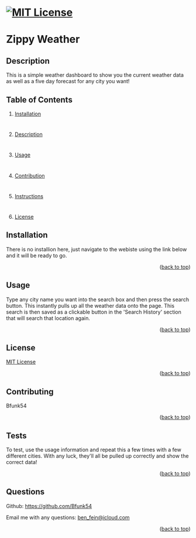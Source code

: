 # [![MIT License](https://img.shields.io/badge/License-MIT-yellow)](https://opensource.org/licenses/MIT)

# Zippy Weather

## Description
This is a simple weather dashboard to show you the current weather data as well as a five day forecast for any city you want!

## Table of Contents
1. [Installation](#installation)
#
2. [Description](#description)
#
3. [Usage](#usage)
#
4. [Contribution](#contribution)
#
5. [Instructions](#instructions)
#
6. [License](#license)

## Installation
There is no installion here, just navigate to the webiste using the link below and it will be ready to go.
<p align="right">(<a href="#readme-top">back to top</a>)</p>

## Usage
Type any city name you want into the search box and then press the search button. This instantly pulls up all the weather data onto the page. This search is then saved as a clickable button in the 'Search History' section that will search that location again.
<p align="right">(<a href="#readme-top">back to top</a>)</p>

## License
[MIT License](https://opensource.org/licenses/MIT)
<p align="right">(<a href="#readme-top">back to top</a>)</p>

## Contributing
Bfunk54
<p align="right">(<a href="#readme-top">back to top</a>)</p>

## Tests
To test, use the usage information and repeat this a few times with a few different cities. With any luck, they'll all be pulled up correctly and show the correct data!
<p align="right">(<a href="#readme-top">back to top</a>)</p>

## Questions
Github: https://github.com/Bfunk54

Email me with any questions: ben_fein@icloud.com
<p align="right">(<a href="#readme-top">back to top</a>)</p>
